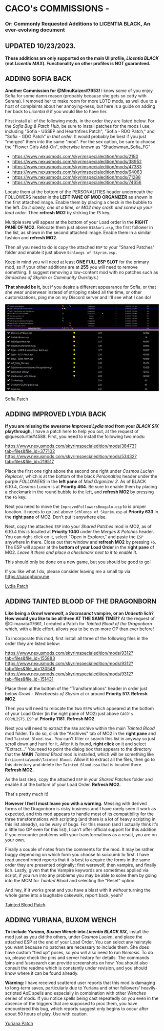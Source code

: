 # CACO's COMMISSIONS - 

### Or: Commonly Requested Additions to LICENTIA BLACK, An ever-evolving document

## UPDATED 10/23/2023.

#### These additions are only supported on the main UI profile, _Licentia BLACK_ (not _Licentia MAX_). Functionality on other profiles is NOT guaranteed.

## ADDING SOFIA BACK

**Another Commission for @MinuKaizer#7953!** I know some of you enjoy Sofia for some damn reason (probably because she gets so catty with Serana). I removed her to make room for more LOTD mods, as well due to a host of complaints about her annoying-ness, but here is a guide on adding her back to _Licentia 6_ if you would like to have her.

First install all of the following mods, in the order they are listed below. For the _Sofia Bug & Patch Hub,_ be sure to install patches for the mods I use, including "Sofia - USSEP and Hearthfires Patch", "Sofia - RDO Patch," and "Sofia - GDO Patch" _in that order._ It would probably be best if you just "merged" them into the same "mod". For the sex option, be sure to choose the "Flower Girls Add-On", otherwise known as "Shadowman_Sofia_FG"

- https://www.nexusmods.com/skyrimspecialedition/mods/2180
- https://www.nexusmods.com/skyrimspecialedition/mods/38952
- https://www.nexusmods.com/skyrimspecialedition/mods/47383
- https://www.nexusmods.com/skyrimspecialedition/mods/64063
- https://www.nexusmods.com/skyrimspecialedition/mods/71288
- https://www.nexusmods.com/skyrimspecialedition/mods/74656

Locate them at the bottom of the PERSONALITIES header underneath the FOLLOWERS header in the **LEFT PANE OF MOD ORGANIZER** as shown in the first attached image. Enable them by placing a check in the bubble to the left. _Do it slowly, one at a time, or MO2 may crash and screw up your load order._ Then **refresh MO2** by striking the `F5` key.

Multiple `ESP`s will appear at the bottom of your Load order in the **RIGHT PANE OF MO2.** Relocate them just above `018Auri.esp`, the first follower in the list, as shown in the second attached image. Enable them in a similar fashion and **refresh MO2.**

Then all you need to do is copy the attached `ESP` to your "Shared Patches" folder and enable it just above `Schlongs of Skyrim.esp.` 

Keep in mind you will need at least **ONE FULL ESP SLOT** for the primary mod, so if your other additions are at **255** you will need to remove something. (I suggest removing a low-content mod with no patches such as _Smooches of Skyrim_ or _Community Overlays._)

**That should be it,** but if you desire a different appearance for Sofia, or that she wear underwear instead of stripping naked all the time, or other customizations, ping me on my Discord server and I'll see what I can do!

![Sofia Install Order](/images/sofia.load.order.png)
![Sofia Load Ordder](/images/sofia.install.order.png)

[Sofia Patch](/esps/Minus_Sofia.esp)

## ADDING IMPROVED LYDIA BACK

**If you are missing the awesome _Improved Lydia_ mod from your _BLACK SIX_ playthrough,** I have a patch here to help you out, at the request of @quesoturtle#4588. First, you need to install the following two mods:

https://www.nexusmods.com/skyrimspecialedition/mods/38473?tab=files&file_id=377102
https://www.nexusmods.com/skyrimspecialedition/mods/53432?tab=files&file_id=219517

Place the first one right above the second one right under _Cosmos Lucien Replacer_, which is at the bottom of the black _Personalties_ header under the purple _FOLLOWERS_ in the **left pane** of _Mod Organizer 2._ As of BLACK 6.10.4, _Cosmos Lucien_ is at **Priority 464.** Be sure to enable them by placing a checkmark in the round bubble to the left, and **refresh MO2** by pressing the `F5` key.

Next you need to move the `ImprovedFollowersBoogalo.esp` to is proper location. It needs to go just above `Schlongs of Skyrim.esp` at **Priority 633** in the **right pane** of MO2. Don't put it anywhere else.

Next, copy the attached `ESP` into your _Shared Patches_ mod in MO2, as of 6.10.4 this is located at **Priority 1040** under the _Merges & Patches_ header.  You can right-click on it, select "Open in Explorer," and paste the `ESP` anywhere in there. Close out that window and **refresh MO2** by pressing `F5`. The ESP will appear at the **bottom of your Load Order** in the **right pane** of MO2. _Leave it there and place a checkmark next to it to enable it._

This should only be done on a new game, but you should be good to go!

If you like what I do, please consider leaving me a small tip via https://cacophony.me

[Lydia Patch](/esps/quesoturtles_lydia.esp)

## ADDING TAINTED BLOOD OF THE DRAGONBORN

**Like being a _Growl_ werewolf, a _Sacrosanct_ vampire, or an _Undeath_ lich? How would you like to be all three AT THE SAME TIME!?** At the request of @Climanata#7661, I created a Patch for _Tainted Blood of the Dragonborn_ which, with a little effort, allows you to be even more OP than ever before!

To incorporate this mod, first install all three of the following files in the order they are listed below:

https://www.nexusmods.com/skyrimspecialedition/mods/9312?tab=files&file_id=155883
https://www.nexusmods.com/skyrimspecialedition/mods/9312?tab=files&file_id=130548
https://www.nexusmods.com/skyrimspecialedition/mods/9312?tab=files&file_id=151431

Place them at the bottom of the "Transformations" header in order just below _Growl - Werebeasts of Skyrim_ at or around **Priority 517. Refresh MO2.** 

Then you will need to relocate the two `ESP`s which appeared at the bottom of your Load Order (in the right pane of MO2) just above `CACO's FORMLISTS.ESP` at **Priority 1181.** **Refresh MO2.** 

Next you will need to extract the `BSA` archive within the main _Tainted Blood_ mod folder. To do so, click the "Archives" tab of MO2 in the **right pane** and find `Tainted_Blood.bsa.` You can't filter or search this list in anyway so just scroll down and hunt for it. After it is found, **right click** on it and select "Extract..." You need to point the dialog box that appears to the directory that the **MAIN** _Tainted Blood_ mod is installed, which will be something like `D:\Licentia\mods\Tainted Blood.` Allow it to extract all the files, then go to this directory and delete the `Tainted_Blood.bsa` that is located there. **Refresh MO2.**

As the last step, copy the attached `ESP` in your _Shared Patches_ folder and enable it at the bottom of your Load Order. **Refresh MO2.**

That's pretty much it!

**However I feel I must leave you with a warning.** Messing with derived forms of the Dragonborn is risky business and I have rarely seen it work as expected, and this mod appears to handle most of its compatibility for the three transformations with scripting (and there is a lot of heavy scripting in this list already), so be wary of bugs. For this reason (and I actually think it's a little too OP even for this list), I can't offer official support for this addition. If you encounter problems with your transformations as a result, you are on your own.

Finally a couple of notes from the comments for the mod. It may be rather buggy depending on which form you choose to succumb to first. I have read unconfirmed reports that it is best to acquire the forms in the same order they are presented originally: first werewolf, then vampire, and finally lich. Lastly, given that the Vampire keywords are sometimes applied via script, if you run into any problems you may be able to solve them by going into the MCM for _Tainted Blood_ and selecting the "Reset" option.

And hey, if it works great and you have a blast with it _without_ turning the whole game into a laughable cakewalk, report back, yeah?

[Tainted Blood Patch](/esps/clminatas_taint.esp)

## ADDING YURIANA, BUXOM WENCH

**To include _Yuriana, Buxom Wench_ into _Licentia BLACK SIX,_** install the mod just as you did the others, under _Cosmos Lucien_, and place the attached ESP at the end of your Load Order. You can select any hairstyle you want because no patches are necessary to include them. She does have custom "tied up" poses, so you will also need to run _Nemesis._ To do so, please check the pins and server history for details. The commands !pins and !usesearch can provide screenshots on how. You should also consult the readme which is constantly under revision, and you should know where it can be found already.

**Warning:** I have received scattered user reports that this mod is damaging to long-term saves, particularly due to Yuriana and other followers' heavily-scripted AoE spells and especially in combination with other _Wenches_ series of mods. If you notice spells being cast repeatedly on you even in the absence of the triggers that are supposed to proc them, you have encountered this bug, which reports suggest only begins to occur after about 50 hours of play. Use with caution.

[Yuriana Patch](/esps/traces_yuriana.esp)

